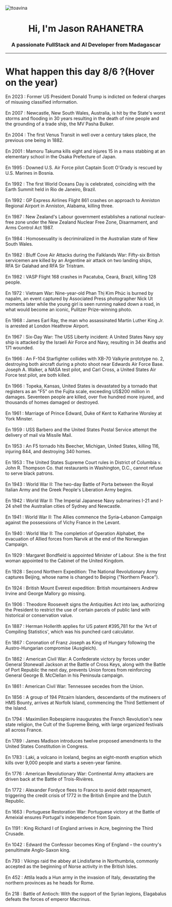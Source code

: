 
<p align="left"> <img src="https://komarev.com/ghpvc/?username=ttoavina&label=Profile%20views&color=0e75b6&style=flat" alt="ttoavina" /> </p>
<h1 align="center">Hi, I'm Jason RAHANETRA</h1>
<h3 align="center">A passionate FullStack and AI Developer from Madagascar</h3>
    
<hr/>
<h1> What happen this day 8/6 ?(Hover on the year)</h1>

En 2023 : Former US President Donald Trump is indicted on federal charges of misusing classified information.
<br/><br/>
En 2007 : Newcastle, New South Wales, Australia, is hit by the State's worst storms and flooding in 30 years resulting in the death of nine people and the grounding of a trade ship, the MV Pasha Bulker.
<br/><br/>
En 2004 : The first Venus Transit in well over a century takes place, the previous one being in 1882.
<br/><br/>
En 2001 : Mamoru Takuma kills eight and injures 15 in a mass stabbing at an elementary school in the Osaka Prefecture of Japan.
<br/><br/>
En 1995 : Downed U.S. Air Force pilot Captain Scott O'Grady is rescued by U.S. Marines in Bosnia.
<br/><br/>
En 1992 : The first World Oceans Day is celebrated, coinciding with the Earth Summit held in Rio de Janeiro, Brazil.
<br/><br/>
En 1992 : GP Express Airlines Flight 861 crashes on approach to Anniston Regional Airport in Anniston, Alabama, killing three.
<br/><br/>
En 1987 : New Zealand's Labour government establishes a national nuclear-free zone under the New Zealand Nuclear Free Zone, Disarmament, and Arms Control Act 1987.
<br/><br/>
En 1984 : Homosexuality is decriminalized in the Australian state of New South Wales.
<br/><br/>
En 1982 : Bluff Cove Air Attacks during the Falklands War: Fifty-six British servicemen are killed by an Argentine air attack on two landing ships, RFA Sir Galahad and RFA Sir Tristram.
<br/><br/>
En 1982 : VASP Flight 168 crashes in Pacatuba, Ceará, Brazil, killing 128 people.
<br/><br/>
En 1972 : Vietnam War: Nine-year-old Phan Thị Kim Phúc is burned by napalm, an event captured by Associated Press photographer Nick Ut moments later while the young girl is seen running naked down a road, in what would become an iconic, Pulitzer Prize-winning photo.
<br/><br/>
En 1968 : James Earl Ray, the man who assassinated Martin Luther King Jr. is arrested at London Heathrow Airport.
<br/><br/>
En 1967 : Six-Day War: The USS Liberty incident: A United States Navy spy ship is attacked by the Israeli Air Force and Navy, resulting in 34 deaths and 171 wounded.
<br/><br/>
En 1966 : An F-104 Starfighter collides with XB-70 Valkyrie prototype no. 2, destroying both aircraft during a photo shoot near Edwards Air Force Base. Joseph A. Walker, a NASA test pilot, and Carl Cross, a United States Air Force test pilot, are both killed.
<br/><br/>
En 1966 : Topeka, Kansas, United States is devastated by a tornado that registers as an "F5" on the Fujita scale, exceeding US$200 million in damages. Seventeen people are killed, over five hundred more injured, and thousands of homes damaged or destroyed.
<br/><br/>
En 1961 : Marriage of Prince Edward, Duke of Kent to Katharine Worsley at York Minster.
<br/><br/>
En 1959 : USS Barbero and the United States Postal Service attempt the delivery of mail via Missile Mail.
<br/><br/>
En 1953 : An F5 tornado hits Beecher, Michigan, United States, killing 116, injuring 844, and destroying 340 homes.
<br/><br/>
En 1953 : The United States Supreme Court rules in District of Columbia v. John R. Thompson Co. that restaurants in Washington, D.C., cannot refuse to serve black patrons.
<br/><br/>
En 1943 : World War II: The two-day Battle of Porta between the Royal Italian Army and the Greek People's Liberation Army begins.
<br/><br/>
En 1942 : World War II: The Imperial Japanese Navy submarines I-21 and I-24 shell the Australian cities of Sydney and Newcastle.
<br/><br/>
En 1941 : World War II: The Allies commence the Syria–Lebanon Campaign against the possessions of Vichy France in the Levant.
<br/><br/>
En 1940 : World War II: The completion of Operation Alphabet, the evacuation of Allied forces from Narvik at the end of the Norwegian Campaign.
<br/><br/>
En 1929 : Margaret Bondfield is appointed Minister of Labour. She is the first woman appointed to the Cabinet of the United Kingdom.
<br/><br/>
En 1928 : Second Northern Expedition: The National Revolutionary Army captures Beijing, whose name is changed to Beiping ("Northern Peace").
<br/><br/>
En 1924 : British Mount Everest expedition: British mountaineers Andrew Irvine and George Mallory go missing.
<br/><br/>
En 1906 : Theodore Roosevelt signs the Antiquities Act into law, authorizing the President to restrict the use of certain parcels of public land with historical or conservation value.
<br/><br/>
En 1887 : Herman Hollerith applies for US patent #395,781 for the 'Art of Compiling Statistics', which was his punched card calculator.
<br/><br/>
En 1867 : Coronation of Franz Joseph as King of Hungary following the Austro-Hungarian compromise (Ausgleich).
<br/><br/>
En 1862 : American Civil War: A Confederate victory by forces under General Stonewall Jackson at the Battle of Cross Keys, along with the Battle of Port Republic the next day, prevents Union forces from reinforcing General George B. McClellan in his Peninsula campaign.
<br/><br/>
En 1861 : American Civil War: Tennessee secedes from the Union.
<br/><br/>
En 1856 : A group of 194 Pitcairn Islanders, descendants of the mutineers of HMS Bounty, arrives at Norfolk Island, commencing the Third Settlement of the Island.
<br/><br/>
En 1794 : Maximilien Robespierre inaugurates the French Revolution's new state religion, the Cult of the Supreme Being, with large organized festivals all across France.
<br/><br/>
En 1789 : James Madison introduces twelve proposed amendments to the United States Constitution in Congress.
<br/><br/>
En 1783 : Laki, a volcano in Iceland, begins an eight-month eruption which kills over 9,000 people and starts a seven-year famine.
<br/><br/>
En 1776 : American Revolutionary War: Continental Army attackers are driven back at the Battle of Trois-Rivières.
<br/><br/>
En 1772 : Alexander Fordyce flees to France to avoid debt repayment, triggering the credit crisis of 1772 in the British Empire and the Dutch Republic.
<br/><br/>
En 1663 : Portuguese Restoration War: Portuguese victory at the Battle of Ameixial ensures Portugal's independence from Spain.
<br/><br/>
En 1191 : King Richard I of England arrives in Acre, beginning the Third Crusade.
<br/><br/>
En 1042 : Edward the Confessor becomes King of England – the country's penultimate Anglo-Saxon king.
<br/><br/>
En 793 : Vikings raid the abbey at Lindisfarne in Northumbria, commonly accepted as the beginning of Norse activity in the British Isles.
<br/><br/>
En 452 : Attila leads a Hun army in the invasion of Italy, devastating the northern provinces as he heads for Rome.
<br/><br/>
En 218 : Battle of Antioch: With the support of the Syrian legions, Elagabalus defeats the forces of emperor Macrinus.
<br/><br/>
